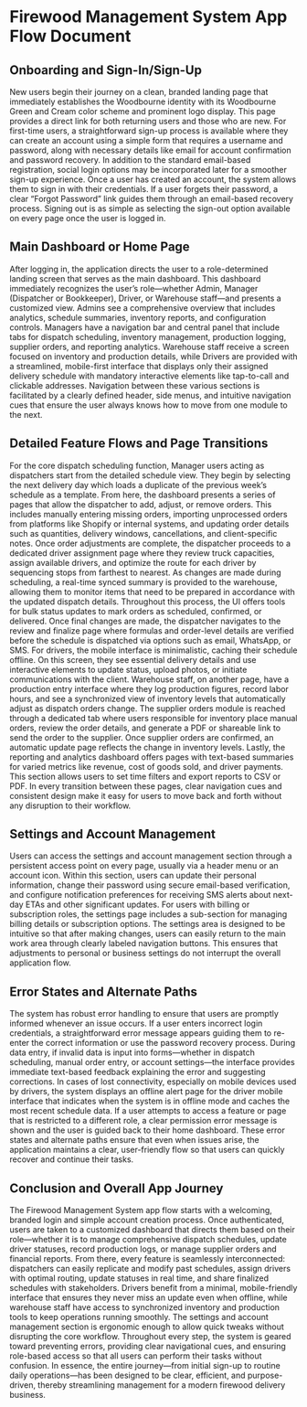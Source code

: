 # Firewood Management System App Flow Document

## Onboarding and Sign-In/Sign-Up

New users begin their journey on a clean, branded landing page that immediately establishes the Woodbourne identity with its Woodbourne Green and Cream color scheme and prominent logo display. This page provides a direct link for both returning users and those who are new. For first-time users, a straightforward sign-up process is available where they can create an account using a simple form that requires a username and password, along with necessary details like email for account confirmation and password recovery. In addition to the standard email-based registration, social login options may be incorporated later for a smoother sign-up experience. Once a user has created an account, the system allows them to sign in with their credentials. If a user forgets their password, a clear “Forgot Password” link guides them through an email-based recovery process. Signing out is as simple as selecting the sign-out option available on every page once the user is logged in.

## Main Dashboard or Home Page

After logging in, the application directs the user to a role-determined landing screen that serves as the main dashboard. This dashboard immediately recognizes the user’s role—whether Admin, Manager (Dispatcher or Bookkeeper), Driver, or Warehouse staff—and presents a customized view. Admins see a comprehensive overview that includes analytics, schedule summaries, inventory reports, and configuration controls. Managers have a navigation bar and central panel that include tabs for dispatch scheduling, inventory management, production logging, supplier orders, and reporting analytics. Warehouse staff receive a screen focused on inventory and production details, while Drivers are provided with a streamlined, mobile-first interface that displays only their assigned delivery schedule with mandatory interactive elements like tap-to-call and clickable addresses. Navigation between these various sections is facilitated by a clearly defined header, side menus, and intuitive navigation cues that ensure the user always knows how to move from one module to the next.

## Detailed Feature Flows and Page Transitions

For the core dispatch scheduling function, Manager users acting as dispatchers start from the detailed schedule view. They begin by selecting the next delivery day which loads a duplicate of the previous week’s schedule as a template. From here, the dashboard presents a series of pages that allow the dispatcher to add, adjust, or remove orders. This includes manually entering missing orders, importing unprocessed orders from platforms like Shopify or internal systems, and updating order details such as quantities, delivery windows, cancellations, and client-specific notes. Once order adjustments are complete, the dispatcher proceeds to a dedicated driver assignment page where they review truck capacities, assign available drivers, and optimize the route for each driver by sequencing stops from farthest to nearest. As changes are made during scheduling, a real-time synced summary is provided to the warehouse, allowing them to monitor items that need to be prepared in accordance with the updated dispatch details. Throughout this process, the UI offers tools for bulk status updates to mark orders as scheduled, confirmed, or delivered. Once final changes are made, the dispatcher navigates to the review and finalize page where formulas and order-level details are verified before the schedule is dispatched via options such as email, WhatsApp, or SMS. For drivers, the mobile interface is minimalistic, caching their schedule offline. On this screen, they see essential delivery details and use interactive elements to update status, upload photos, or initiate communications with the client. Warehouse staff, on another page, have a production entry interface where they log production figures, record labor hours, and see a synchronized view of inventory levels that automatically adjust as dispatch orders change. The supplier orders module is reached through a dedicated tab where users responsible for inventory place manual orders, review the order details, and generate a PDF or shareable link to send the order to the supplier. Once supplier orders are confirmed, an automatic update page reflects the change in inventory levels. Lastly, the reporting and analytics dashboard offers pages with text-based summaries for varied metrics like revenue, cost of goods sold, and driver payments. This section allows users to set time filters and export reports to CSV or PDF. In every transition between these pages, clear navigation cues and consistent design make it easy for users to move back and forth without any disruption to their workflow.

## Settings and Account Management

Users can access the settings and account management section through a persistent access point on every page, usually via a header menu or an account icon. Within this section, users can update their personal information, change their password using secure email-based verification, and configure notification preferences for receiving SMS alerts about next-day ETAs and other significant updates. For users with billing or subscription roles, the settings page includes a sub-section for managing billing details or subscription options. The settings area is designed to be intuitive so that after making changes, users can easily return to the main work area through clearly labeled navigation buttons. This ensures that adjustments to personal or business settings do not interrupt the overall application flow.

## Error States and Alternate Paths

The system has robust error handling to ensure that users are promptly informed whenever an issue occurs. If a user enters incorrect login credentials, a straightforward error message appears guiding them to re-enter the correct information or use the password recovery process. During data entry, if invalid data is input into forms—whether in dispatch scheduling, manual order entry, or account settings—the interface provides immediate text-based feedback explaining the error and suggesting corrections. In cases of lost connectivity, especially on mobile devices used by drivers, the system displays an offline alert page for the driver mobile interface that indicates when the system is in offline mode and caches the most recent schedule data. If a user attempts to access a feature or page that is restricted to a different role, a clear permission error message is shown and the user is guided back to their home dashboard. These error states and alternate paths ensure that even when issues arise, the application maintains a clear, user-friendly flow so that users can quickly recover and continue their tasks.

## Conclusion and Overall App Journey

The Firewood Management System app flow starts with a welcoming, branded login and simple account creation process. Once authenticated, users are taken to a customized dashboard that directs them based on their role—whether it is to manage comprehensive dispatch schedules, update driver statuses, record production logs, or manage supplier orders and financial reports. From there, every feature is seamlessly interconnected: dispatchers can easily replicate and modify past schedules, assign drivers with optimal routing, update statuses in real time, and share finalized schedules with stakeholders. Drivers benefit from a minimal, mobile-friendly interface that ensures they never miss an update even when offline, while warehouse staff have access to synchronized inventory and production tools to keep operations running smoothly. The settings and account management section is ergonomic enough to allow quick tweaks without disrupting the core workflow. Throughout every step, the system is geared toward preventing errors, providing clear navigational cues, and ensuring role-based access so that all users can perform their tasks without confusion. In essence, the entire journey—from initial sign-up to routine daily operations—has been designed to be clear, efficient, and purpose-driven, thereby streamlining management for a modern firewood delivery business.
